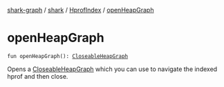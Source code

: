 [shark-graph](../../index.md) / [shark](../index.md) / [HprofIndex](index.md) / [openHeapGraph](./open-heap-graph.md)

# openHeapGraph

`fun openHeapGraph(): `[`CloseableHeapGraph`](../-closeable-heap-graph.md)

Opens a [CloseableHeapGraph](../-closeable-heap-graph.md) which you can use to navigate the indexed hprof and then close.

